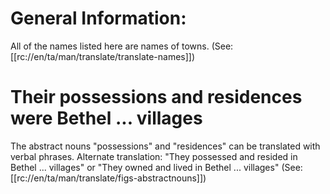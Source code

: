 # General Information:

All of the names listed here are names of towns. (See: [[rc://en/ta/man/translate/translate-names]])

# Their possessions and residences were Bethel ... villages

The abstract nouns "possessions" and "residences" can be translated with verbal phrases. Alternate translation: "They possessed and resided in Bethel ... villages" or "They owned and lived in Bethel ... villages" (See: [[rc://en/ta/man/translate/figs-abstractnouns]])

